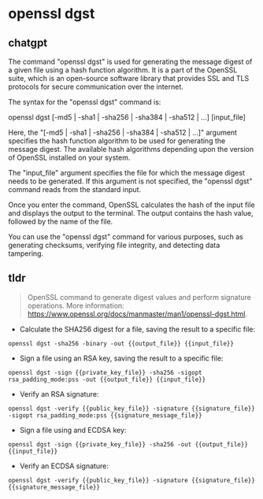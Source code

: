 # openssl dgst 
## chatgpt 
The command "openssl dgst" is used for generating the message digest of a given file using a hash function algorithm. It is a part of the OpenSSL suite, which is an open-source software library that provides SSL and TLS protocols for secure communication over the internet.

The syntax for the "openssl dgst" command is:

openssl dgst [-md5 | -sha1 | -sha256 | -sha384 | -sha512 | ...] [input_file]

Here, the "[-md5 | -sha1 | -sha256 | -sha384 | -sha512 | ...]" argument specifies the hash function algorithm to be used for generating the message digest. The available hash algorithms depending upon the version of OpenSSL installed on your system.

The "input_file" argument specifies the file for which the message digest needs to be generated. If this argument is not specified, the "openssl dgst" command reads from the standard input.

Once you enter the command, OpenSSL calculates the hash of the input file and displays the output to the terminal. The output contains the hash value, followed by the name of the file.

You can use the "openssl dgst" command for various purposes, such as generating checksums, verifying file integrity, and detecting data tampering. 

## tldr 
 
> OpenSSL command to generate digest values and perform signature operations.
> More information: <https://www.openssl.org/docs/manmaster/man1/openssl-dgst.html>.

- Calculate the SHA256 digest for a file, saving the result to a specific file:

`openssl dgst -sha256 -binary -out {{output_file}} {{input_file}}`

- Sign a file using an RSA key, saving the result to a specific file:

`openssl dgst -sign {{private_key_file}} -sha256 -sigopt rsa_padding_mode:pss -out {{output_file}} {{input_file}}`

- Verify an RSA signature:

`openssl dgst -verify {{public_key_file}} -signature {{signature_file}} -sigopt rsa_padding_mode:pss {{signature_message_file}}`

- Sign a file using and ECDSA key:

`openssl dgst -sign {{private_key_file}} -sha256 -out {{output_file}} {{input_file}}`

- Verify an ECDSA signature:

`openssl dgst -verify {{public_key_file}} -signature {{signature_file}} {{signature_message_file}}`
